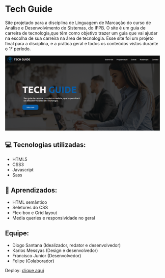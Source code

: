 
# Tech Guide

Site projetado para a disciplina de Linguagem de Marcação do curso de Análise e Desenvolvimento de Sistemas, do IFPB. O site é um guia de carreira de tecnologia,que têm como objetivo trazer um guia que vai ajudar na escolha de sua carreira na área de tecnologia. Esse site foi um projeto final para a disciplina, e a prática geral e todos os conteúdos vistos durante o 1° período.

<img src="imagens/print.png" alt="">

## 💻 Tecnologias utilizadas:

* HTML5
* CSS3
* Javascript
* Sass

## 🚀 Aprendizados:

* HTML semântico
* Seletores do CSS
* Flex-box e Grid layout
* Media queries e responsividade no geral

## Equipe:

* Diogo Santana (Idealizador, redator e desenvolvedor)
* Karlos Messyas (Design e desenvolvedor)
* Francisco Junior (Desenvolvedor)
* Felipe (Colaborador)

Deploy: [clique aqui](https://dxxiogo.github.io/tech_guide/)

